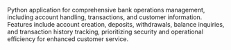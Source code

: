 Python application for comprehensive bank operations management, including account handling, transactions, and customer information. <br>Features include account creation, deposits, withdrawals, balance inquiries, and transaction history tracking, prioritizing security and operational efficiency for enhanced customer service.
